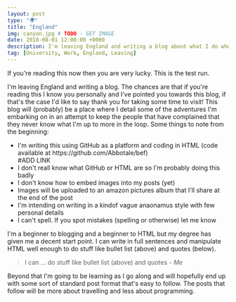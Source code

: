 ```yaml
---
layout: post
type: "🌍"
title: "England"
img: canyon.jpg # TODO - GET IMAGE
date: 2018-08-01 12:00:00 +0000
description: I'm leaving England and writing a blog about what I do when I leave
tag: [University, Work, England, Leaving]
---
```


If you're reading this now then you are very lucky. This is the test run.

I'm leaving England and writing a blog. The chances are that if you're reading this I know you personally and I've pointed you towards this blog, if that's the case I'd like to say thank you for taking some time to visit! This blog will (probably) be a place where I detail some of the adventures I'm embarking on in an attempt to keep the people that have complained that they never know what I'm up to more in the loop. Some things to note from the beginning:

<ul>
  <li>I'm writing this using GitHub as a platform and coding in HTML (code available at https://github.com/Abbotale/bef) </li> #ADD LINK
  <li>I don't reall know what GitHub or HTML are so I'm probably doing this badly</li>
  <li>I don't know how to embed images into my posts (yet)</li>
  <li>Images will be uploaded to an amazon pictures album that I'll share at the end of the post</li>
  <li>I'm intending on writing in a kindof vague anaonamus style with few personal details </li>
  <li>I can't spell. If you spot mistakes (spelling or otherwise) let me know </li>
</ul>

I'm a beginner to blogging and a beginner to HTML but my degree has given me a decent start point. I can write in full sentences and manipulate HTML well enough to do stuff like bullet list (above) and quotes (below).

> I can ... do stuff like bullet list (above) and quotes <cite>- Me</cite>

Beyond that I'm going to be learning as I go along and will hopefully end up with some sort of standard post format that's easy to follow. The posts that follow will be more about travelling and less about programming.
